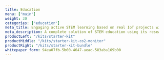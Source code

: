 ```yaml
---
title: Education
menu: ["main"]
weight: 30
categories: ["education"]
meta_title: Engaging active STEM learning based on real IoT projects with HARDWARIO
meta_description: A complete solution of STEM education using its research-based pedagogical framework, which attractiveness is based on work with real IoT projects.
productLeft: "/kits/starter-kit"
productMiddle: "/kits/starter-kit-co2-monitor"
productRight: "/kits/starter-kit-bundle"
whitepaper_form: 94ea07fb-5b00-4647-aead-583aba169b00
---
```

